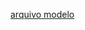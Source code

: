 [arquivo modelo](https://github.com/pvreboucas/docker/blob/main/Docker%20Cheat%20Sheet%20-%20Os%20Comandos%20Utilizados.md)
